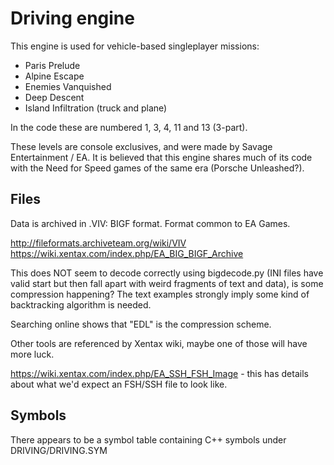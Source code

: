 # Driving engine

This engine is used for vehicle-based singleplayer missions:
* Paris Prelude
* Alpine Escape
* Enemies Vanquished
* Deep Descent
* Island Infiltration (truck and plane)

In the code these are numbered 1, 3, 4, 11 and 13 (3-part).

These levels are console exclusives, and were made by Savage Entertainment / EA. It is believed that this engine shares much of its code with the Need for Speed games of the same era (Porsche Unleashed?).


## Files

Data is archived in .VIV: BIGF format. Format common to EA Games.

http://fileformats.archiveteam.org/wiki/VIV
https://wiki.xentax.com/index.php/EA_BIG_BIGF_Archive

This does NOT seem to decode correctly using bigdecode.py (INI files have valid start but then fall apart with weird fragments of text and data), is some compression happening? The text examples strongly imply some kind of backtracking algorithm is needed.

Searching online shows that "EDL" is the compression scheme.

Other tools are referenced by Xentax wiki, maybe one of those will have more luck.

https://wiki.xentax.com/index.php/EA_SSH_FSH_Image - this has details about what we'd expect an FSH/SSH file to look like.


## Symbols

There appears to be a symbol table containing C++ symbols under DRIVING/DRIVING.SYM
